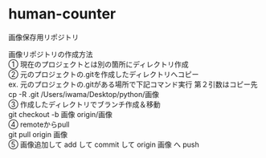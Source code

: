 # human-counter
画像保存用リポジトリ <br>

画像リポジトリの作成方法 <br>
① 現在のプロジェクトとは別の箇所にディレクトリ作成 <br>
② 元のプロジェクトの.gitを作成したディレクトリへコピー <br>
  ex. 元のプロジェクトの.gitがある場所で下記コマンド実行 第２引数はコピー先 <br>
  cp -R .git /Users/iwama/Desktop/python/画像 <br>
③ 作成したディレクトリでブランチ作成＆移動 <br>
  git checkout -b 画像 origin/画像 <br>
④ remoteからpull  <br>
  git pull origin 画像 <br>
⑤ 画像追加して add して commit して origin 画像 へ push <br>
